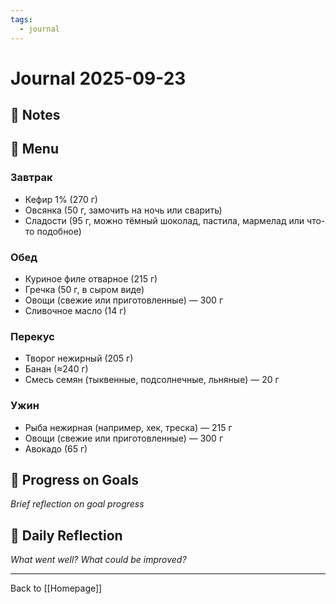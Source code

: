 ```yaml
---
tags:
  - journal
---
```

# Journal 2025-09-23

## 📝 Notes


## 🍲 Menu
### Завтрак
- Кефир 1% (270 г)
- Овсянка (50 г, замочить на ночь или сварить)
- Сладости (95 г, можно тёмный шоколад, пастила, мармелад или что-то подобное)
### Обед
- Куриное филе отварное (215 г)
- Гречка (50 г, в сыром виде)
- Овощи (свежие или приготовленные) — 300 г
- Сливочное масло (14 г)
### Перекус
- Творог нежирный (205 г)
- Банан (≈240 г)
- Смесь семян (тыквенные, подсолнечные, льняные) — 20 г
### Ужин
- Рыба нежирная (например, хек, треска) — 215 г
- Овощи (свежие или приготовленные) — 300 г
- Авокадо (65 г)



## 🔄 Progress on Goals
*Brief reflection on goal progress*

## 💭 Daily Reflection
*What went well? What could be improved?*

---
Back to [[Homepage]]
